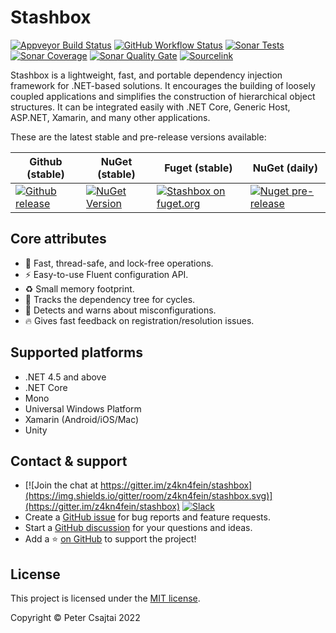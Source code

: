 # Stashbox

[![Appveyor Build Status](https://img.shields.io/appveyor/build/pcsajtai/stashbox?logo=appveyor&logoColor=white)](https://ci.appveyor.com/project/pcsajtai/stashbox/branch/master) 
[![GitHub Workflow Status](https://img.shields.io/github/workflow/status/z4kn4fein/stashbox/Build%20on%20Linux%20and%20macOS?logo=GitHub)](https://github.com/z4kn4fein/stashbox/actions/workflows/linux-macOS-CI.yml) 
[![Sonar Tests](https://img.shields.io/sonar/tests/z4kn4fein_stashbox?compact_message&logo=sonarcloud&server=https%3A%2F%2Fsonarcloud.io)](https://sonarcloud.io/project/overview?id=z4kn4fein_stashbox) 
[![Sonar Coverage](https://img.shields.io/sonar/coverage/z4kn4fein_stashbox?logo=SonarCloud&server=https%3A%2F%2Fsonarcloud.io)](https://sonarcloud.io/project/overview?id=z4kn4fein_stashbox) 
[![Sonar Quality Gate](https://img.shields.io/sonar/quality_gate/z4kn4fein_stashbox?logo=sonarcloud&server=https%3A%2F%2Fsonarcloud.io)](https://sonarcloud.io/project/overview?id=z4kn4fein_stashbox) 
[![Sourcelink](https://img.shields.io/badge/sourcelink-enabled-brightgreen.svg)](https://github.com/dotnet/sourcelink)

Stashbox is a lightweight, fast, and portable dependency injection framework for .NET-based solutions. It encourages the building of loosely coupled applications and simplifies the construction of hierarchical object structures. It can be integrated easily with .NET Core, Generic Host, ASP.NET, Xamarin, and many other applications.

These are the latest stable and pre-release versions available:

Github (stable) | NuGet (stable) | Fuget (stable) | NuGet (daily)
--- | --- | --- | ---
[![Github release](https://img.shields.io/github/release/z4kn4fein/stashbox.svg)](https://github.com/z4kn4fein/stashbox/releases) | [![NuGet Version](https://buildstats.info/nuget/Stashbox)](https://www.nuget.org/packages/Stashbox/) | [![Stashbox on fuget.org](https://www.fuget.org/packages/Stashbox/badge.svg?v=5.2.0)](https://www.fuget.org/packages/Stashbox) | [![Nuget pre-release](https://img.shields.io/nuget/vpre/Stashbox)](https://www.nuget.org/packages/Stashbox/)

## Core attributes
 - 🚀 Fast, thread-safe, and lock-free operations.
 - ⚡️ Easy-to-use Fluent configuration API.
 - ♻️ Small memory footprint.
 - 🔄 Tracks the dependency tree for cycles. 
 - 🚨 Detects and warns about misconfigurations.
 - 🔥 Gives fast feedback on registration/resolution issues.

## Supported platforms
 - .NET 4.5 and above
 - .NET Core
 - Mono
 - Universal Windows Platform
 - Xamarin (Android/iOS/Mac)
 - Unity

## Contact & support
- [![Join the chat at https://gitter.im/z4kn4fein/stashbox](https://img.shields.io/gitter/room/z4kn4fein/stashbox.svg)](https://gitter.im/z4kn4fein/stashbox) [![Slack](https://img.shields.io/badge/chat-on%20slack-orange.svg?style=flat)](https://3vj.short.gy/stashbox-slack)
- Create a [GitHub issue](https://github.com/z4kn4fein/stashbox/issues) for bug reports and feature requests.
- Start a [GitHub discussion](https://github.com/z4kn4fein/stashbox/discussions) for your questions and ideas.
- Add a ⭐️ [on GitHub](https://github.com/z4kn4fein/stashbox) to support the project!

## License
This project is licensed under the [MIT license](https://github.com/z4kn4fein/stashbox/blob/master/LICENSE).

Copyright © Peter Csajtai 2022